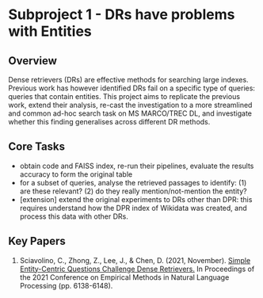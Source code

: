 # Subproject 1 - DRs have problems with Entities

## Overview
Dense retrievers (DRs) are effective methods for searching large indexes. Previous work has however identified DRs fail on a specific type of queries: queries that contain entities. This project aims to replicate the previous work, extend their analysis, re-cast the investigation to a more streamlined and common ad-hoc search task on MS MARCO/TREC DL, and investigate whether this finding generalises across different DR methods.


## Core Tasks

- obtain code and FAISS index, re-run their pipelines, evaluate the results accuracy to form the original table
- for a subset of queries, analyse the retrieved passages to identify: (1) are these relevant? (2) do they really mention/not-mention the entity?	
- [extension] extend the original experiments to DRs other than DPR: this requires understand how the DPR index of Wikidata was created, and process this data with other DRs.



## Key Papers

1. Sciavolino, C., Zhong, Z., Lee, J., & Chen, D. (2021, November). [Simple Entity-Centric Questions Challenge Dense Retrievers.](https://arxiv.org/pdf/2109.08535.pdf) In Proceedings of the 2021 Conference on Empirical Methods in Natural Language Processing (pp. 6138-6148).

